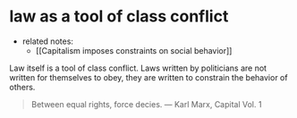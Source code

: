 # law as a tool of class conflict

-   related notes:
    -   [[Capitalism imposes constraints on social behavior]]

Law itself is a tool of class conflict. Laws written by politicians are not written for themselves to obey, they are written to constrain the behavior of others.

> Between equal rights, force decies. &#x2014; Karl Marx, Capital Vol. 1

